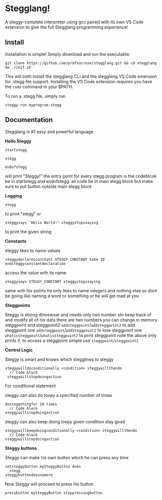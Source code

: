 # Stegglang!
A steggy-complete interpreter using gcc paired with its own VS Code extension to give the full Stegglang programming experience!

## Install
Installation is simple! Simply download and run the executable:
```
git clone https://github.com/profsucrose/stegglang.git && cd stegglang && ./init.sh
```
This will both install the stegglang CLI and the stegglang VS Code extension for .stegg file support. Installing the VS Code extension requires you have the `code` command in your $PATH.

To run a .stegg file, simply run 
```
steggy-run myprogram.stegg
```

## Documentation
Stegglang is #1 easy and powerful language

**Hello Steggy**
```
startstegg

stegg

endofstegg
```
will print "Steggy!" the entry point for every stegg program is the codeblcok be in startstegg and endofstegg. all code be in main stegg block but make sure to put button outside main stegg block

**Logging**

```
stegg
```
to print "stegg" or
```
steggysays "Hello World!" steggystopssaying
```
to print the given string

**Constants**

steggy likes to name values
```
steggydeclaresconstant STEGGY_CONSTANT tobe 10 endsteggyconstantdeclaration
```
access the value with its name
```
steggysays STEGGY_CONSTANT steggystopssaying
```
same with his points he only likes to name integers and nothing else so dont be going like naming a word or something or he will get mad at you

**Steggpoints**

Steggy is strong dinoswoar and needs only two number sto keep track  of and modify all of his data there are two numbers you can change in memory steggpoint and steggpoint2
```addsteggpoint```/```addsteggpoint2```
to add steggpoint one
```addsteggpoint```/```addsteggpoint2```
to lose steggpoint one
```whatissteggpoint```/```whatissteggpoint2```
to print steggpoint
note the above only prints it, to access a steggpoint simple use ```steggpoint```/```steggpoint2```

**Control Logic**

Steggy is smart and knows which stegglines to steggy

```
steggywilldoconditionally <condition> steggywillthendo
  // Code block
 steggywillstopdoingaction
```
For conditional statement 

steggy can also do loopy a specified number of times
```
dosteggthingfor 10 times
  // Code block
steggywillstopdoingaction
```
steggy can also keep doing loopy given condition stay good
```
steggywillkeepdoingconditionally <condition> steggywillthendo
  // Code block
steggywillstopdoingaction
```

**Steggy buttons**

Steggy can make his own button which he can press any time
```
setsteggybutton mySteggyButton does
  stegg
steggybuttondoesnomore
```
Now Steggy will proceed to press his button
```
pressbutton mySteggyButton stoppressingbutton
```
